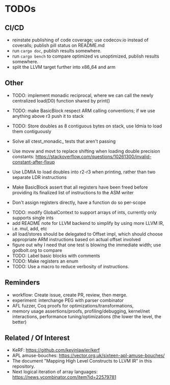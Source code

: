 # TODOs

## CI/CD
* reinstate publishing of code coverage; use codecov.io instead of coveralls; publish pill status on README.md
* run `cargo doc`, publish results somewhere.
* run `cargo bench` to compare optimized vs unoptimized, publish results somewhere.
* split the LLVM target further into x86_64 and arm

## Other
- TODO: implement monadic reciprocal, where we can call the newly centralized load(D0) function shared by print()
- TODO: make BasicBlock respect ARM calling conventions; if we use anything above r3 push it to stack
- TODO: Store doubles as 8 contiguous bytes on stack, use ldmia to load them contiguously

- Solve all ctest_monadic_ tests that aren't passing
- Use movw and movt to replace shifting when loading double precision constants:
  https://stackoverflow.com/questions/10261300/invalid-constant-after-fixup

- Use LDMIA to load doubles into r2-r3 when printing, rather than two separate LDR instructions
- Make BasicBlock assert that all registers have been freed before
  providing its finalized list of instructions to the ASM writer
- Don't assign registers directly, have a function do so per-scope
* TODO: modify GlobalContext to support arrays of ints, currently only supports single ints
* add README note for LLVM backend to simplify by using more LLVM IR, i.e. mul, add, etc
* all load/stores should be delegated to Offset impl, which should choose appropriate ARM instructions based on actual offset involved
* figure out why I need that one test is blowing the immediate width; use godbolt.org to compare
* TODO: Label basic blocks with comments
* TODO: Make registers an enum
* TODO: Use a macro to reduce verbosity of instructions.

## Reminders
* workflow: Create issue, create PR, review, then merge.
* experiment: interchange PEG with parser combinator
* AFL fuzzer, Coq proofs for optimizations/transformations,
* memory usage assertions/proofs, profiling/debugging, kernel/net interactions,
  performance tuning/optimizations (the lower the level, the better)

## Related / Of Interest
* KeRF: https://github.com/kevinlawler/kerf
* APL amuse-bouches: https://vector.org.uk/sixteen-apl-amuse-bouches/
* The document "Mapping High Level Constructs to LLVM IR" in this repository.
* Next logical iteration of array languages: https://news.ycombinator.com/item?id=22579781

